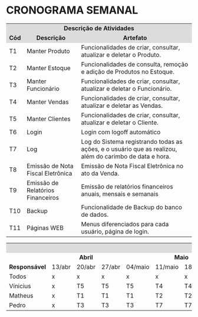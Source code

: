 # CRONOGRAMA SEMANAL

<table>
<tr>
<td colspan="30" bgcolor="#DCDCDC" align="center"><b>Descrição de Atividades</b></td>
</tr>
<tr>
<td colspan="4"  bgcolor="#DCDCDC" align="center"><b>Cód</b.</td>
<td colspan="4"  bgcolor="#DCDCDC" align="center"><b>Descrição</b></td>
<td colspan="4"  bgcolor="#DCDCDC" align="center"><b>Artefato</b></td>
</tr>
<tr>
<td colspan="4">T1</td>
<td colspan="4" >Manter Produto</td>
<td colspan="4">Funcionalidades de criar, consultar, atualizar e deletar o Produto.</td>
</tr>
<tr>
<td colspan="4">T2</td>
<td colspan="4" >Manter Estoque</td>
<td colspan="4">Funcionalidades de consulta, remoção e adição de Produtos no Estoque.</td>
</tr>
<tr>
<td colspan="4">T3</td>
<td colspan="4" >Manter Funcionário</td>
<td colspan="4">Funcionalidades de criar, consultar, atualizar e deletar o Funcionário.</td>
</tr>
<tr>
<td colspan="4">T4</td>
<td colspan="4" >Manter Vendas</td>
<td colspan="4">Funcionalidades de criar, consultar, atualizar e deletar as Vendas.</td>
</tr>
<tr>
<td colspan="4">T5</td>
<td colspan="4" >Manter Clientes</td>
<td colspan="4">Funcionalidades de criar, consultar, atualizar e deletar o Cliente.</td>
</tr>
<tr>
<td colspan="4">T6</td>
<td colspan="4" >Login</td>
<td colspan="4">Login com logoff automático</td>
</tr>
<tr>
<td colspan="4">T7</td>
<td colspan="4" >Log</td>
<td colspan="4">Log do Sistema registrando todas as ações, e o usuário que as realizou, além do carimbo de data e hora.</td>
</tr>
<tr>
<td colspan="4">T8</td>
<td colspan="4" >Emissão de Nota Fiscal Eletrônica</td>
<td colspan="4">Emissão de Nota Fiscal Eletrônica no ato da Venda.</td>
</tr>
<tr>
<td colspan="4">T9</td>
<td colspan="4" >Emissão de Relatórios Financeiros</td>
<td colspan="4">Emissão de relatórios financeiros anuais, mensais e semanais</td>
</tr>
<tr>
<td colspan="4">T10</td>
<td colspan="4" >Backup</td>
<td colspan="4">Funcionalidade de Backup do banco de dados.</td>
</tr>
  <tr>
<td colspan="4">T11</td>
<td colspan="4" >Páginas WEB</td>
<td colspan="4">Menus diferenciados para cada usuário, página de login.</td>
</tr>
</table>

<table>
<tr>
  <td colspan="30" bgcolor="#DCDCDC" align="center"><b>CRONOGRAMA</td>
  </tr>
<tr>
   <td colspan="6"></td>
 <td colspan="3" ><center><b>Abril</b></center></td>
<td colspan="4"><center><b>Maio</b></center></td>
<td colspan="5"><center><b>Junho</b></center></td>
<td colspan="4"><center><b>Julho</b></center></td>
<td colspan="5"><center><b>Agosto</b></center></td>
  </tr>
<tr>
 <td colspan="6"><b>Responsável</b></td>
 
 <td >13/abr</td>
 <td >20/abr</td>
 <td >27/abr</td>
<td >04/maio</td>
 <td >11/maio</td>
 <td >18/maio</td>
 <td >25/maio</td>
<td >01/jun</td>
 <td >08/jun</td>
 <td >15/jun</td>
 <td >22/jun</td>
 <td >29/jun</td>
<td >06/jul</td>
 <td >13/jul</td>
 <td >20/jul</td>
 <td >27/jul</td>
<td >03/ago</td>
 <td >10/ago</td>
 <td >17/ago</td>
 </tr>
<tr>
<td colspan="6">Todos</td>
<td colspan="1">x</td>
<td colspan="1">x</td>
<td colspan="1">x</td>
<td colspan="1">x</td>
<td colspan="1">x</td>
<td colspan="1">x</td>
<td colspan="1">x</td>
<td colspan="1">x</td>
<td colspan="1">x</td>
<td colspan="1">T8</td>
<td colspan="1">T8</td>
<td colspan="1">T8</td>
<td colspan="1">T8</td>
<td colspan="1">T8</td>
<td colspan="1">T9</td>
<td colspan="1">T9</td>
<td colspan="1">T9</td>
<td colspan="1">T9</td>
<td colspan="1">T9</td>

</tr>
<td colspan="6">Vínicius</td>
<td colspan="1">x</td>
<td colspan="1">T5</td>
<td colspan="1">T5</td>
<td colspan="1">T5</td>
<td colspan="1">T4</td>
<td colspan="1">T4</td>
<td colspan="1">T4</td>
<td colspan="1">T10</td>
<td colspan="1">T10</td>
<td colspan="1">x</td>
<td colspan="1">x</td>
<td colspan="1">x</td>
<td colspan="1">x</td>
<td colspan="1">x</td>
<td colspan="1">x</td>
<td colspan="1">x</td>
<td colspan="1">x</td>
<td colspan="1">x</td>
<td colspan="1">x</td>

</tr>
<td colspan="6">Matheus</td>
<td colspan="1">x</td>
<td colspan="1">T1</td>
<td colspan="1">T1</td>
<td colspan="1">T1</td>
<td colspan="1">T2</td>
<td colspan="1">T2</td>
<td colspan="1">T2</td>
<td colspan="1">T6</td>
<td colspan="1">T6</td>
<td colspan="1">x</td>
<td colspan="1">x</td>
<td colspan="1">x</td>
<td colspan="1">x</td>
<td colspan="1">x</td>
<td colspan="1">x</td>
<td colspan="1">x</td>
<td colspan="1">x</td>
<td colspan="1">x</td>
<td colspan="1">x</td>

</tr>
<td colspan="6">Pedro</td>
<td colspan="1">x</td>
<td colspan="1">T3</td>
<td colspan="1">T3</td>
<td colspan="1">T3</td>
<td colspan="1">T7</td>
<td colspan="1">T7</td>
<td colspan="1">T7</td>
<td colspan="1">T11</td>
<td colspan="1">T11</td>
<td colspan="1">x</td>
<td colspan="1">x</td>
<td colspan="1">x</td>
<td colspan="1">x</td>
<td colspan="1">x</td>
<td colspan="1">x</td>
<td colspan="1">x</td>
<td colspan="1">x</td>
<td colspan="1">x</td>
<td colspan="1">x</td>
</tr>
</table>
